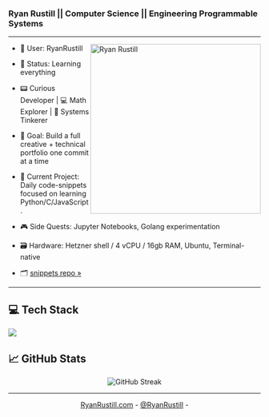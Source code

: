 
### Ryan Rustill || Computer Science || Engineering Programmable Systems

---
<img align="right" alt="Ryan Rustill" min-width="300px" max-width="200px" width="340px" src="https://pbs.twimg.com/media/GtalxnqXAAAM-7d?format=jpg&name=medium" />

<!-- About me -->

- 🧠 User: RyanRustill
- 🧩 Status: Learning everything
- 📟 Curious Developer | 💻 Math Explorer | 🧬 Systems Tinkerer  
- 🎯 Goal: Build a full creative + technical portfolio one commit at a time  

- 🔧  Current Project: Daily code-snippets focused on learning Python/C/JavaScript.
- 🎮  Side Quests: Jupyter Notebooks, Golang experimentation
- 🗃️  Hardware: Hetzner shell / 4 vCPU / 16gb RAM, Ubuntu, Terminal-native

- 🗂️ [snippets repo »](https://github.com/RyanRustill/snippets)
---


<!-- Tech Stack -->

## 💻 Tech Stack

<p align="left">
  <a href="https://skillicons.dev">
    <img src="https://skillicons.dev/icons?i=c,python,go,ts,js,react,tailwind,css,html,postgres,ubuntu" />
  </a>
</p>

<!-- GitHub Stats -->
<h2 align="left">
📈 GitHub Stats
</h2>

<div align="center">
  <img src="https://streak-stats.demolab.com?user=RyanRustill&theme=taiga" alt="GitHub Streak" />

---

<p align="center">
  <a href="https://www.RyanRustill.com">RyanRustill.com</a> -
  <a href="https://www.x.com/RyanRustill">@RyanRustill</a> - 
</p>
